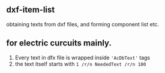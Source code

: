 ## dxf-item-list
obtaining texts from dxf files, and forming component list etc.

## for electric curcuits mainly.

1. Every text in dfx file is wrapped inside `'AcDbText'` tags
2. the text itself starts with `1 /r/n NeededText /r/n 100`
